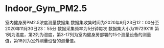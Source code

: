 # Indoor_Gym_PM2.5
室内健身房PM2.5浓度测量数据集 数据集收集时间为2020年9月23日12：00分至2020年11月30日23：55分 数据采集频率为5分钟每次 数据集大小为19729X19 第1列为温度，第2列为湿度，第3-17列为室内健身房部署的15个测量设备的测量值，第18列为室外测量设备的测量值。

